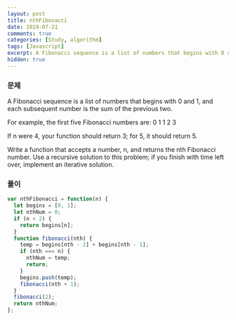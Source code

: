```yaml
---
layout: post
title: nthFibonacci
date: 2019-07-21
comments: true
categories: [Study, algorithm]
tags: [Javascript]
excerpt: A Fibonacci sequence is a list of numbers that begins with 0 and 1, and each subsequent number is the sum of the previous two.
hidden: true
---
```


### 문제

A Fibonacci sequence is a list of numbers that begins with 0 and 1, and each subsequent number is the sum of the previous two.

For example, the first five Fibonacci numbers are:
0 1 1 2 3

If n were 4, your function should return 3; for 5, it should return 5.

Write a function that accepts a number, n, and returns the nth Fibonacci number. Use a recursive solution to this problem; if you finish with time left over, implement an iterative solution.

### 풀이

```javascript
var nthFibonacci = function(n) {
  let begins = [0, 1];
  let nthNum = 0;
  if (n < 2) {
    return begins[n];
  }
  function fibonacci(nth) {
    temp = begins[nth - 2] + begins[nth - 1];
    if (nth === n) {
      nthNum = temp;
      return;
    }
    begins.push(temp);
    fibonacci(nth + 1);
  }
  fibonacci(2);
  return nthNum;
};
```
